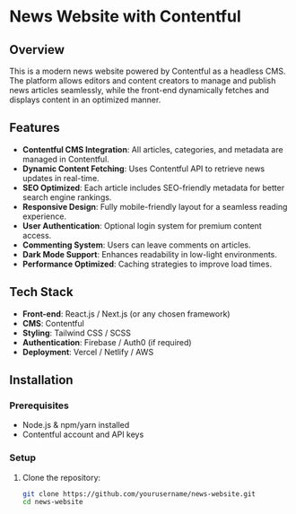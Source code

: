 # News Website with Contentful

## Overview
This is a modern news website powered by Contentful as a headless CMS. The platform allows editors and content creators to manage and publish news articles seamlessly, while the front-end dynamically fetches and displays content in an optimized manner.

## Features
- **Contentful CMS Integration**: All articles, categories, and metadata are managed in Contentful.
- **Dynamic Content Fetching**: Uses Contentful API to retrieve news updates in real-time.
- **SEO Optimized**: Each article includes SEO-friendly metadata for better search engine rankings.
- **Responsive Design**: Fully mobile-friendly layout for a seamless reading experience.
- **User Authentication**: Optional login system for premium content access.
- **Commenting System**: Users can leave comments on articles.
- **Dark Mode Support**: Enhances readability in low-light environments.
- **Performance Optimized**: Caching strategies to improve load times.

## Tech Stack
- **Front-end**: React.js / Next.js (or any chosen framework)
- **CMS**: Contentful
- **Styling**: Tailwind CSS / SCSS
- **Authentication**: Firebase / Auth0 (if required)
- **Deployment**: Vercel / Netlify / AWS

## Installation
### Prerequisites
- Node.js & npm/yarn installed
- Contentful account and API keys

### Setup
1. Clone the repository:
   ```sh
   git clone https://github.com/yourusername/news-website.git
   cd news-website
